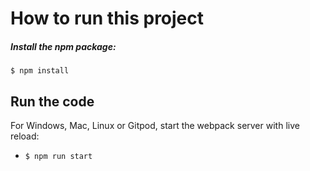 # How to run this project

##### Install the npm package:
```
$ npm install
```

## Run the code

For Windows, Mac, Linux or Gitpod, start the webpack server with live reload:
- `$ npm run start`


